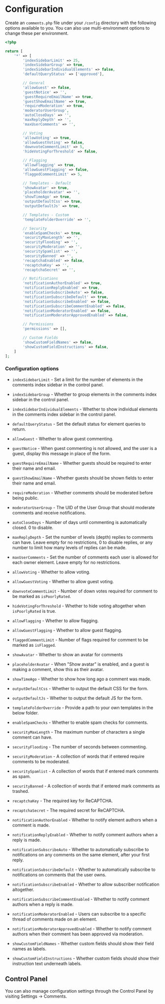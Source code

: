 # Configuration

Create an `comments.php` file under your `/config` directory with the following options available to you. You can also use multi-environment options to change these per environment.

```php
<?php

return [
    '*' => [
        'indexSidebarLimit' => 25,
        'indexSidebarGroup' => true,
        'indexSidebarIndividualElements' => false,
        'defaultQueryStatus' => ['approved'],

        // General
        'allowGuest' => false,
        'guestNotice' => '',
        'guestRequireEmailName' => true,
        'guestShowEmailName' => true,
        'requireModeration' => true,
        'moderatorUserGroup',
        'autoCloseDays' => '',
        'maxReplyDepth' => '',
        'maxUserComments' => '',

        // Voting
        'allowVoting' => true,
        'allowGuestVoting' => false,
        'downvoteCommentLimit' => 5,
        'hideVotingForThreshold' => false,

        // Flagging
        'allowFlagging' => true,
        'allowGuestFlagging' => false,
        'flaggedCommentLimit' => 5,

        // Templates - Default
        'showAvatar' => true,
        'placeholderAvatar' => '',
        'showTimeAgo' => true,
        'outputDefaultCss' => true,
        'outputDefaultJs' => true,

        // Templates - Custom
        'templateFolderOverride' => '',

        // Security
        'enableSpamChecks' => true,
        'securityMaxLength' => '',
        'securityFlooding' => '',
        'securityModeration' => '',
        'securitySpamlist' => '',
        'securityBanned' => '',
        'recaptchaEnabled' => false,
        'recaptchaKey' => '',
        'recaptchaSecret' => '',

        // Notifications
        'notificationAuthorEnabled' => true,
        'notificationReplyEnabled' => true,
        'notificationSubscribeAuto' => false,
        'notificationSubscribeDefault' => true,
        'notificationSubscribeEnabled' => false,
        'notificationSubscribeCommentEnabled' => false,
        'notificationModeratorEnabled' => false,
        'notificationModeratorApprovedEnabled' => false,

        // Permissions
        'permissions' => [],

        // Custom Fields
        'showCustomFieldNames' => false,
        'showCustomFieldInstructions' => false,
    ]
];
```

### Configuration options

- `indexSidebarLimit` - Set a limit for the number of elements in the comments index sidebar in the control panel.
- `indexSidebarGroup` - Whether to group elements in the comments index sidebar in the control panel.
- `indexSidebarIndividualElements` - Whether to show individual elements in the comments index sidebar in the control panel.
- `defaultQueryStatus` - Set the default status for element queries to return.

- `allowGuest` - Whether to allow guest commenting.
- `guestNotice` - When guest commenting is not allowed, and the user is a guest, display this message in place of the form.
- `guestRequireEmailName` - Whether guests should be required to enter their name and email.
- `guestShowEmailName` - Whether guests should be shown fields to enter their name and email.
- `requireModeration` - Whether comments should be moderated before being public.
- `moderatorUserGroup` - The UID of the User Group that should moderate comments and receive notifications.
- `autoCloseDays` - Number of days until commenting is automatically closed. 0 to disable.
- `maxReplyDepth` - Set the number of levels (depth) replies to comments can have. Leave empty for no restrictions, 0 to disable replies, or any number to limit how many levels of replies can be made.
- `maxUserComments` - Set the number of comments each user is allowed for each owner element. Leave empty for no restrictions.

- `allowVoting` - Whether to allow voting.
- `allowGuestVoting` - Whether to allow guest voting.
- `downvoteCommentLimit` - Number of down votes required for comment to be marked as `isPoorlyRated`.
- `hideVotingForThreshold` - Whether to hide voting altogether when `isPoorlyRated` is true.

- `allowFlagging` - Whether to allow flagging.
- `allowGuestFlagging` - Whether to allow guest flagging.
- `flaggedCommentLimit` - Number of flags required for comment to be marked as `isFlagged`.

- `showAvatar` - Whether to show an avatar for comments
- `placeholderAvatar` - When "Show avatar" is enabled, and a guest is making a comment, show this as their avatar.
- `showTimeAgo` - Whether to show how long ago a comment was made.
- `outputDefaultCss` - Whether to output the default CSS for the form.
- `outputDefaultJs` - Whether to output the default JS for the form.

- `templateFolderOverride` - Provide a path to your own templates in the below folder.

- `enableSpamChecks` - Whether to enable spam checks for comments.
- `securityMaxLength` - The maximum number of characters a single comment can have. 
- `securityFlooding` - The number of seconds between commenting.
- `securityModeration` - A collection of words that if entered require comments to be moderated.
- `securitySpamlist` - A collection of words that if entered mark comments as spam.
- `securityBanned` - A collection of words that if entered mark comments as trashed.
- `recaptchaKey` - The required key for ReCAPTCHA.
- `recaptchaSecret` - The required secret for ReCAPTCHA.

- `notificationAuthorEnabled` - Whether to notify element authors when a comment is made.
- `notificationReplyEnabled` - Whether to notify comment authors when a reply is made.
- `notificationSubscribeAuto` - Whether to automatically subscribe to notifications on any comments on the same element, after your first reply.
- `notificationSubscribeDefault` - Whether to automatically subscribe to notifications on comments that the user owns.
- `notificationSubscribeEnabled` - Whether to allow subscriber notification altogether.
- `notificationSubscribeCommentEnabled` - Whether to notify comment authors when a reply is made.
- `notificationModeratorEnabled` - Users can subscribe to a specific thread of comments made on an element.
- `notificationModeratorApprovedEnabled` - Whether to notify comment authors when their comment has been approved via moderation.

- `showCustomFieldNames` - Whether custom fields should show their field names as labels.
- `showCustomFieldInstructions` - Whether custom fields should show their instruction text underneath labels.

## Control Panel

You can also manage configuration settings through the Control Panel by visiting Settings → Comments.

